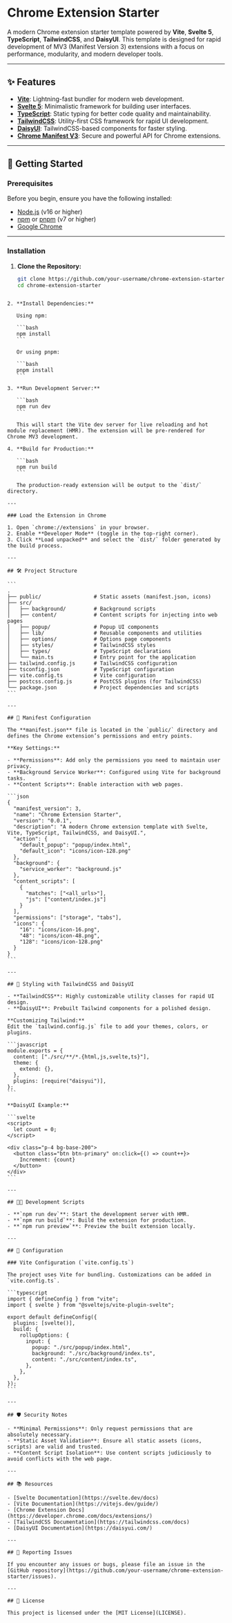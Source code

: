 # Chrome Extension Starter

A modern Chrome extension starter template powered by **Vite**, **Svelte 5**, **TypeScript**, **TailwindCSS**, and **DaisyUI**. This template is designed for rapid development of MV3 (Manifest Version 3) extensions with a focus on performance, modularity, and modern developer tools.

---

## ✨ Features

- **[Vite](https://vite.dev/)**: Lightning-fast bundler for modern web development.
- **[Svelte 5](https://svelte.dev/docs/svelte/what-are-runes)**: Minimalistic framework for building user interfaces.
- **[TypeScript](https://www.typescriptlang.org/docs/handbook/intro.html)**: Static typing for better code quality and maintainability.
- **[TailwindCSS](https://tailwindcss.com/docs)**: Utility-first CSS framework for rapid UI development.
- **[DaisyUI](https://daisyui.com/)**: TailwindCSS-based components for faster styling.
- **[Chrome Manifest V3](https://developer.chrome.com/docs/extensions/develop/migrate/what-is-mv3)**: Secure and powerful API for Chrome extensions.

---

## 🚀 Getting Started

### Prerequisites

Before you begin, ensure you have the following installed:

- [Node.js](https://nodejs.org/) (v16 or higher)
- [npm](https://www.npmjs.com/) or [pnpm](https://pnpm.io/) (v7 or higher)
- [Google Chrome](https://www.google.com/chrome/)

---

### Installation

1. **Clone the Repository:**

   ```bash
   git clone https://github.com/your-username/chrome-extension-starter.git
   cd chrome-extension-starter
   ```

````

2. **Install Dependencies:**

   Using npm:

   ```bash
   npm install
   ```

   Or using pnpm:

   ```bash
   pnpm install
   ```

3. **Run Development Server:**

   ```bash
   npm run dev
   ```

   This will start the Vite dev server for live reloading and hot module replacement (HMR). The extension will be pre-rendered for Chrome MV3 development.

4. **Build for Production:**

   ```bash
   npm run build
   ```

   The production-ready extension will be output to the `dist/` directory.

---

### Load the Extension in Chrome

1. Open `chrome://extensions` in your browser.
2. Enable **Developer Mode** (toggle in the top-right corner).
3. Click **Load unpacked** and select the `dist/` folder generated by the build process.

---

## 🛠️ Project Structure

```
.
├── public/                 # Static assets (manifest.json, icons)
├── src/
│   ├── background/         # Background scripts
│   ├── content/            # Content scripts for injecting into web pages
│   ├── popup/              # Popup UI components
│   ├── lib/                # Reusable components and utilities
│   ├── options/            # Options page components
│   ├── styles/             # TailwindCSS styles
│   ├── types/              # TypeScript declarations
│   └── main.ts             # Entry point for the application
├── tailwind.config.js      # TailwindCSS configuration
├── tsconfig.json           # TypeScript configuration
├── vite.config.ts          # Vite configuration
├── postcss.config.js       # PostCSS plugins (for TailwindCSS)
└── package.json            # Project dependencies and scripts
```

---

## 📄 Manifest Configuration

The **manifest.json** file is located in the `public/` directory and defines the Chrome extension’s permissions and entry points.

**Key Settings:**

- **Permissions**: Add only the permissions you need to maintain user privacy.
- **Background Service Worker**: Configured using Vite for background tasks.
- **Content Scripts**: Enable interaction with web pages.

```json
{
  "manifest_version": 3,
  "name": "Chrome Extension Starter",
  "version": "0.0.1",
  "description": "A modern Chrome extension template with Svelte, Vite, TypeScript, TailwindCSS, and DaisyUI.",
  "action": {
    "default_popup": "popup/index.html",
    "default_icon": "icons/icon-128.png"
  },
  "background": {
    "service_worker": "background.js"
  },
  "content_scripts": [
    {
      "matches": ["<all_urls>"],
      "js": ["content/index.js"]
    }
  ],
  "permissions": ["storage", "tabs"],
  "icons": {
    "16": "icons/icon-16.png",
    "48": "icons/icon-48.png",
    "128": "icons/icon-128.png"
  }
}
```

---

## 🎨 Styling with TailwindCSS and DaisyUI

- **TailwindCSS**: Highly customizable utility classes for rapid UI design.
- **DaisyUI**: Prebuilt Tailwind components for a polished design.

**Customizing Tailwind:**
Edit the `tailwind.config.js` file to add your themes, colors, or plugins.

```javascript
module.exports = {
  content: ["./src/**/*.{html,js,svelte,ts}"],
  theme: {
    extend: {},
  },
  plugins: [require("daisyui")],
};
```

**DaisyUI Example:**

```svelte
<script>
  let count = 0;
</script>

<div class="p-4 bg-base-200">
  <button class="btn btn-primary" on:click={() => count++}>
    Increment: {count}
  </button>
</div>
```

---

## 🧑‍💻 Development Scripts

- **`npm run dev`**: Start the development server with HMR.
- **`npm run build`**: Build the extension for production.
- **`npm run preview`**: Preview the built extension locally.

---

## 🔧 Configuration

### Vite Configuration (`vite.config.ts`)

The project uses Vite for bundling. Customizations can be added in `vite.config.ts`.

```typescript
import { defineConfig } from "vite";
import { svelte } from "@sveltejs/vite-plugin-svelte";

export default defineConfig({
  plugins: [svelte()],
  build: {
    rollupOptions: {
      input: {
        popup: "./src/popup/index.html",
        background: "./src/background/index.ts",
        content: "./src/content/index.ts",
      },
    },
  },
});
```

---

## 🛡️ Security Notes

- **Minimal Permissions**: Only request permissions that are absolutely necessary.
- **Static Asset Validation**: Ensure all static assets (icons, scripts) are valid and trusted.
- **Content Script Isolation**: Use content scripts judiciously to avoid conflicts with the web page.

---

## 📚 Resources

- [Svelte Documentation](https://svelte.dev/docs)
- [Vite Documentation](https://vitejs.dev/guide/)
- [Chrome Extension Docs](https://developer.chrome.com/docs/extensions/)
- [TailwindCSS Documentation](https://tailwindcss.com/docs)
- [DaisyUI Documentation](https://daisyui.com/)

---

## 🐛 Reporting Issues

If you encounter any issues or bugs, please file an issue in the [GitHub repository](https://github.com/your-username/chrome-extension-starter/issues).

---

## 📜 License

This project is licensed under the [MIT License](LICENSE).
````
